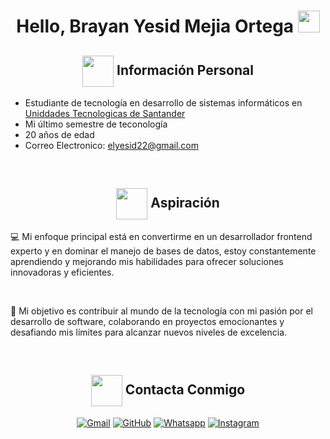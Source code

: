 
<h1 align="center"><b> Hello, Brayan Yesid Mejia Ortega </b><img src="https://media.giphy.com/media/hvRJCLFzcasrR4ia7z/giphy.gif" width="35"></h1>

## <div align="center"> <picture align="center" ><img src = "https://github.com/7oSkaaa/7oSkaaa/blob/main/Images/about_me.gif?raw=true" width = 50px align="center"> </picture> Información Personal </div>

* Estudiante de tecnología en desarrollo de sistemas informáticos en [Uniddades Tecnologicas de Santander](https://www.uts.edu.co/sitio/)
* Mi último semestre de teconología
* 20 años de edad
* Correo Electronico: elyesid22@gmail.com
<br>

## <div align="center"> <picture align="center" ><img src = "https://github.com/7oSkaaa/7oSkaaa/blob/main/Images/about_me.gif?raw=true" width = 50px align="center"> </picture> Aspiración </div>

💻 Mi enfoque principal está en convertirme en un desarrollador frontend experto y en dominar el manejo de bases de datos,
estoy constantemente aprendiendo y mejorando mis habilidades para ofrecer soluciones innovadoras y eficientes.

<br>

🌟 Mi objetivo es contribuir al mundo de la tecnología con mi pasión por el desarrollo de software, colaborando en proyectos emocionantes 
y desafiando mis límites para alcanzar nuevos niveles de excelencia.

<br>

## <div align="center"> <picture align="center" ><img src = "https://github.com/7oSkaaa/7oSkaaa/blob/main/Images/about_me.gif?raw=true" width = 50px align="center"> </picture> Contacta Conmigo </div>
<p align="center">
	<a href="mailto:elyesid22@gmail.com"><img img src="https://img.shields.io/badge/gmail-%23EA4335.svg?style=plastic&logo=gmail&logoColor=white" alt="Gmail"/></a>
	<a href="https://github.com/BrayanMejia2004"><img src="https://img.shields.io/badge/github-%23181717.svg?style=plastic&logo=github&logoColor=white" alt="GitHub"/></a>
  <a href="https://wa.link/6zxqsi"><img src="https://img.shields.io/badge/whatsapp-%2325D366.svg?style=plastic&logo=whatsapp&logoColor=white" alt="Whatsapp"/></a>
	<a href="><img src="https://img.shields.io/badge/linkedin-%230A66C2.svg?style=plastic&logo=linkedin&logoColor=white" alt="LinkedIn"/></a>
	<a href="https://www.instagram.com/brayan_yesid_22?igsh=NTY2MzR4andwNnYy&utm_source=qr"><img src="https://img.shields.io/badge/instagram-%23E4405F.svg?style=plastic&logo=instagram&logoColor=white" alt="Instagram"/></a>	
</p>


